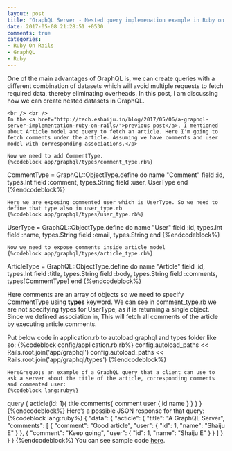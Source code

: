 ```yaml
---
layout: post
title: "GraphQL Server - Nested query implemenation example in Ruby on Rails"
date: 2017-05-08 21:28:51 +0530
comments: true
categories:
- Ruby On Rails
- GraphQL
- Ruby
---
```



<div class='post'>
  <div dir="ltr" style="text-align: left;" trbidi="on">
    <p>One of the main advantages of GraphQL is, we can create queries with a different combination of datasets which will avoid multiple requests to fetch required data, thereby eliminating overheads. In this post, I am discussing how we can create nested datasets in GraphQL.

    <br /> <br />
    In the <a href="http://tech.eshaiju.in/blog/2017/05/06/a-graphql-server-implementation-ruby-on-rails/">previous post</a>, I mentioned about Article model and query to fetch an article. Here I'm going to fetch comments under the article. Assuming we have comments and user model with corresponding associations.</p>

    Now we need to add CommentType.
    {%codeblock app/graphql/types/comment_type.rb%}
CommentType = GraphQL::ObjectType.define do
  name "Comment"
  field :id, types.Int
  field :comment, types.String
  field :user, UserType
end
{%endcodeblock%}

    Here we are exposing commented user which is UserType. So we need to define that type also in user_type.rb
    {%codeblock app/graphql/types/user_type.rb%}
UserType = GraphQL::ObjectType.define do
  name "User"
  field :id, types.Int
  field :name, types.String
  field :email, types.String
end
{%endcodeblock%}

    Now we need to expose comments inside article model
    {%codeblock app/graphql/types/article_type.rb%}
ArticleType = GraphQL::ObjectType.define do
  name "Article"
  field :id, types.Int
  field :title, types.String
  field :body, types.String
  field :comments, types[CommentType]
end
{%endcodeblock%}
    <p>Here comments are an array of objects so we need to specify CommentType using <strong>types</strong> keyword. We can see in comment_type.rb we are not specifying types for UserType, as it is returning a single object. Since we defined association in, This will fetch all comments of the article by executing article.comments.</p>
Put below code in application.rb to autoload graphql and types folder like so:
{%codeblock config/application.rb.rb%}
config.autoload_paths << Rails.root.join('app/graphql')
config.autoload_paths << Rails.root.join('app/graphql/types')
{%endcodeblock%}

    Here&rsquo;s an example of a GraphQL query that a client can use to ask a server about the title of the article, corresponding comments and commented user:
    {%codeblock lang:ruby%}
query {
  acticle(id: 1){
    title
    comments{
      comment
      user {
        id
        name
      }
    }
  }
}
{%endcodeblock%}
    Here’s a possible JSON response for that query:
    {%codeblock lang:ruby%}
{
  "data": {
    "acticle": {
      "title": "A GraphQL Server",
      "comments": [
        {
          "comment": "Good article",
          "user": {
            "id": 1,
            "name": "Shaiju E"
          }
        },
        {
          "comment": "Keep going",
          "user": {
            "id": 1,
            "name": "Shaiju E"
          }
        }
      ]
    }
  }
}
{%endcodeblock%}
    You can see sample code <a href="https://github.com/eshaiju/graphql-ruby-sample">here</a>.
  </div>
</div>

